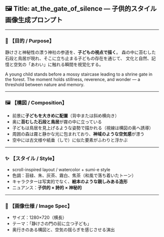 ## 🖼 Title: at_the_gate_of_silence — 子供的スタイル画像生成プロンプト

---

### 🧭 【目的 / Purpose】

静けさと神秘性の漂う神社の参道を、**子どもの視点で描く**。
森の中に苔むした石段と鳥居が現れ、そこに立ち止まる子どもの存在を通じて、
文化と自然、記憶と空気の「あわい」に触れる瞬間を視覚化する。

A young child stands before a mossy staircase leading to a shrine gate in the forest.
The moment holds stillness, reverence, and wonder — a threshold between nature and memory.

---

### 🖼 【構図 / Composition】

- 前景に**子どもを大きめに配置**（背中または斜め横向き）
- 奥に**苔むした石段と鳥居**が霧の中に立っている
- 子どもは鳥居を見上げるような姿勢で描かれる（視線は構図の奥へ誘導）
- 周囲の森は霧と静かな光に包まれており、**神域のような空気感**が漂う
- 空中には古文様や紙垂（しで）に似た要素がふわりと浮かぶ

---

### ✨ 【スタイル / Style】

- scroll-inspired layout / watercolor + sumi-e style
- 色調：苔緑、朱、灰茶、霧白、焦茶（和風で落ち着いたトーン）
- キャラクターは写実的でなく、**絵本のような親しみある造形**
- ニュアンス：**子供的 × 詩的 × 神秘的**

---

### 📐 【画像仕様 / Image Spec】

- サイズ：1280×720（横長）
- テーマ：「静けさの門の前に立つ子ども」
- 奥行きのある構図と、空気の揺らぎを感じさせる演出
